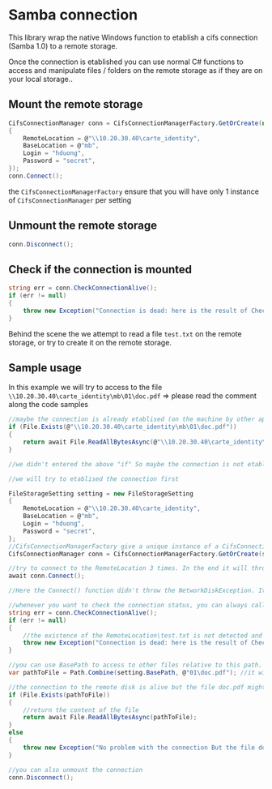 ﻿# Samba connection

This library wrap the native Windows function to etablish a cifs connection (Samba 1.0) to a remote storage.

Once the connection is etablished you can use normal C# functions to access and manipulate files / folders on the remote storage as if they are on your local storage..

## Mount the remote storage

```csharp
CifsConnectionManager conn = CifsConnectionManagerFactory.GetOrCreate(new FileStorageSetting
{
    RemoteLocation = @"\\10.20.30.40\carte_identity",
    BaseLocation = @"mb",
    Login = "hduong",
    Password = "secret",
});
conn.Connect();
```

the `CifsConnectionManagerFactory` ensure that you will have only 1 instance of `CifsConnectionManager` per setting

## Unmount the remote storage

```csharp
conn.Disconnect();
```

## Check if the connection is mounted

```csharp
string err = conn.CheckConnectionAlive();
if (err != null)
{
    throw new Exception("Connection is dead: here is the result of CheckConnectionAlive: " + err);
}
```

Behind the scene the we attempt to read a file `test.txt` on the remote storage, or try to create it on the remote storage.

## Sample usage

In this example we will try to access to the file `\\10.20.30.40\carte_identity\mb\01\doc.pdf` => please read the comment along the code samples

```csharp
//maybe the connection is already etablised (on the machine by other app) so we will just return the content of the file
if (File.Exists(@"\\10.20.30.40\carte_identity\mb\01\doc.pdf"))
{
    return await File.ReadAllBytesAsync(@"\\10.20.30.40\carte_identity\mb\01\doc.pdf");
}

//we didn't entered the above "if" So maybe the connection is not etablished or the file really not exist on the remote disk

//we will try to etablised the connection first

FileStorageSetting setting = new FileStorageSetting
{
    RemoteLocation = @"\\10.20.30.40\carte_identity",
    BaseLocation = @"mb",
    Login = "hduong",
    Password = "secret",
};
//CifsConnectionManagerFactory give a unique instance of a CifsConnectionManager correspond to the setting
CifsConnectionManager conn = CifsConnectionManagerFactory.GetOrCreate(setting);

//try to connect to the RemoteLocation 3 times. In the end it will throw NetworkDiskException if failed
await conn.Connect();

//Here the Connect() function didn't throw the NetworkDiskException. It means that the connection was succesfully etablished

//whenever you want to check the connection status, you can always call the CheckConnectionAlive() function
string err = conn.CheckConnectionAlive();
if (err != null)
{
    //the existence of the RemoteLocation\test.txt is not detected and attempt to create this file is failed
    throw new Exception("Connection is dead: here is the result of CheckConnectionAlive: " + err);
}

//you can use BasePath to access to other files relative to this path. BasePath is just (RemoteLocation + BaseLocation)
var pathToFile = Path.Combine(setting.BasePath, @"01\doc.pdf"); //it will give "\\10.20.30.40\carte_identity\mb\01\doc.pdf"

//the connection to the remote disk is alive but the file doc.pdf might not exist on the remote disk for real
if (File.Exists(pathToFile))
{
    //return the content of the file
    return await File.ReadAllBytesAsync(pathToFile);
}
else
{
    throw new Exception("No problem with the connection But the file doc.pdf really does not exist on the remote server");
}

//you can also unmount the connection
conn.Disconnect();

```
